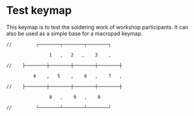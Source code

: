 # Test keymap

This keymap is to test the soldering work of workshop participants. It can also be used as a simple base for a macropad keymap.
```
//         ┌────────┬────────┬────────┐

                1   ,   2   ,    3    ,

//    ├────────┼────────┼────────┼────────┼

          4    ,   5    ,    6   ,    7   ,

//    ├────────┼────────┼────────┼────────┼

                8   ,    9   ,    0

//         └────────┴────────┴────────┘
```
